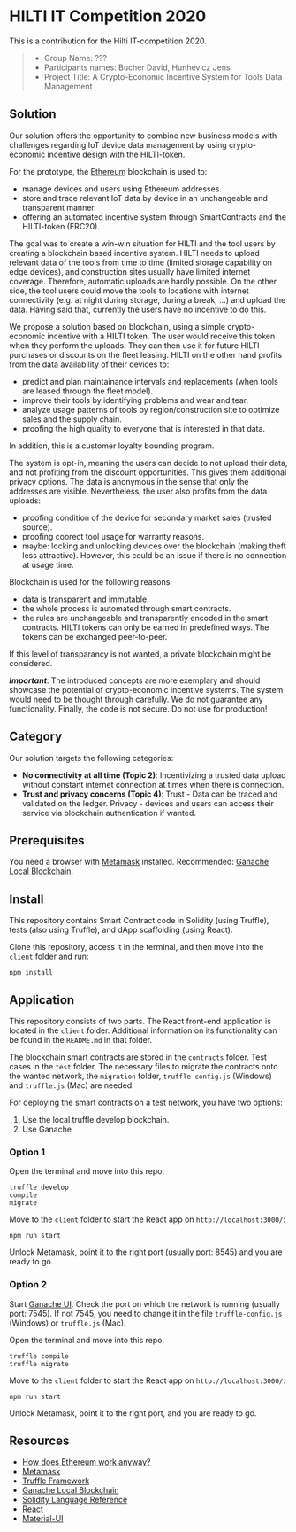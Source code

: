 # HILTI IT Competition 2020

This is a contribution for the Hilti IT-competition 2020.

> * Group Name: ???
> * Participants names: Bucher David, Hunhevicz Jens
> * Project Title: A Crypto-Economic Incentive System for Tools Data Management

## Solution

Our solution offers the opportunity to combine new business models with challenges regarding IoT device data management by using crypto-economic incentive design with the HILTI-token.

For the prototype, the [Ethereum](https://ethereum.org/) blockchain is used to:
* manage devices and users using Ethereum addresses.
* store and trace relevant IoT data by device in an unchangeable and transparent manner.
* offering an automated incentive system through SmartContracts and the HILTI-token (ERC20).

The goal was to create a win-win situation for HILTI and the tool users by creating a blockchain based incentive system. HILTI needs to upload relevant data of the tools from time to time (limited storage capability on edge devices), and construction sites usually have limited internet coverage. Therefore, automatic uploads are hardly possible. On the other side, the tool users could move the tools to locations with internet connectivity (e.g. at night during storage, during a break, ...) and upload the data. Having said that, currently the users have no incentive to do this. 

We propose a solution based on blockchain, using a simple crypto-economic incentive with a HILTI token. The user would receive this token when they perform the uploads. They can then use it for future HILTI purchases or discounts on the fleet leasing. HILTI on the other hand profits from the data availability of their devices to: 
* predict and plan maintainance intervals and replacements (when tools are leased through the fleet model).
* improve their tools by identifying problems and wear and tear.
* analyze usage patterns of tools by region/construction site to optimize sales and the supply chain.
* proofing the high quality to everyone that is interested in that data.

In addition, this is a customer loyalty bounding program.

The system is opt-in, meaning the users can decide to not upload their data, and not profiting from the discount opportunities. This gives them additional privacy options. The data is anonymous in the sense that only the addresses are visible. Nevertheless, the user also profits from the data uploads:
* proofing condition of the device for secondary market sales (trusted source).
* proofing coorect tool usage for warranty reasons.
* maybe: locking and unlocking devices over the blockchain (making theft less attractive). However, this could be an issue if there is no connection at usage time.

Blockchain is used for the following reasons:
* data is transparent and immutable. 
* the whole process is automated through smart contracts.
* the rules are unchangeable and transparently encoded in the smart contracts. HILTI tokens can only be earned in predefined ways. The tokens can be exchanged peer-to-peer.

If this level of transparancy is not wanted, a private blockchain might be considered.

***Important***: The introduced concepts are more exemplary and should showcase the potential of crypto-economic incentive systems. The system would need to be thought through carefully. We do not guarantee any functionality. Finally, the code is not secure. Do not use for production!

## Category
Our solution targets the following categories:

* **No connectivity at all time (Topic 2)**:
Incentivizing a trusted data upload without constant internet connection at times when there is connection.
* **Trust and privacy concerns (Topic 4)**: Trust - Data can be traced and validated on the ledger. Privacy - devices and users can access their service via blockchain authentication if wanted.

## Prerequisites

You need a browser with [Metamask](https://metamask.io/) installed. Recommended: [Ganache Local Blockchain](http://truffleframework.com/ganache/).

## Install

This repository contains Smart Contract code in Solidity (using Truffle), tests (also using Truffle), and dApp scaffolding (using React).

Clone this repository, access it in the terminal, and then move into the `client` folder and run:

```
npm install
```

## Application

This repository consists of two parts. The React front-end application is located in the `client` folder. Additional information on its functionality can be found in the `README.md` in that folder. 

The blockchain smart contracts are stored in the `contracts` folder. Test cases in the `test` folder. The necessary files to migrate the contracts onto the wanted network, the `migration` folder, `truffle-config.js` (Windows) and `truffle.js` (Mac) are needed.

For deploying the smart contracts on a test network, you have two options:

1. Use the local truffle develop blockchain.
2. Use Ganache

### Option 1

Open the terminal and move into this repo:

```
truffle develop
compile
migrate
```
Move to the `client` folder to start the React app on `http://localhost:3000/`:

```
npm run start
```
Unlock Metamask, point it to the right port (usually port: 8545) and you are ready to go.

### Option 2

Start [Ganache UI](http://truffleframework.com/ganache/). Check the port on which the network is running (usually port: 7545). If not 7545, you need to change it in the file `truffle-config.js` (Windows) or `truffle.js` (Mac).

Open the terminal and move into this repo.

```
truffle compile
truffle migrate
```
Move to the `client` folder to start the React app on `http://localhost:3000/`:

```
npm run start
```
Unlock Metamask, point it to the right port, and you are ready to go.

## Resources

* [How does Ethereum work anyway?](https://medium.com/@preethikasireddy/how-does-ethereum-work-anyway-22d1df506369)
* [Metamask](https://metamask.io/)
* [Truffle Framework](http://truffleframework.com/)
* [Ganache Local Blockchain](http://truffleframework.com/ganache/)
* [Solidity Language Reference](http://solidity.readthedocs.io/en/v0.4.24/)
* [React](https://reactjs.org/)
* [Material-UI](https://material-ui.com/)
